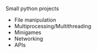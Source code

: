 Small python projects

- File manipulation
- Multiprocessing/Multithreading
- Minigames
- Networking
- APIs
